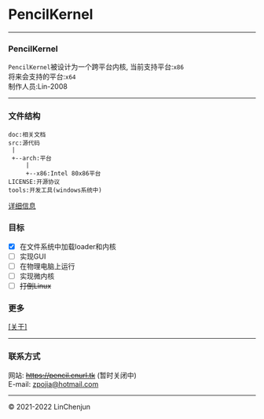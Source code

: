 PencilKernel
=
***
### PencilKernel
`PencilKernel`被设计为一个跨平台内核,
当前支持平台:`x86` <br/>
将来会支持的平台:`x64` <br/>
制作人员:Lin-2008<br/>
***
### 文件结构
```
doc:相关文档
src:源代码
 |
 +--arch:平台
     |
     +--x86:Intel 80x86平台
LICENSE:开源协议
tools:开发工具(windows系统中)
```
[详细信息](doc/question.md)
### 目标
- [x] 在文件系统中加载loader和内核
- [ ] 实现GUI
- [ ] 在物理电脑上运行
- [ ] 实现微内核
- [ ] ~~打倒Linux~~
### 更多
[[关于]](doc/about/dir.md)<br/>
***
### 联系方式
网站: ~~https://pencil.cnurl.tk~~ (暂时关闭中)<br/>
E-mail: zpojia@hotmail.com
***
&copy; 2021-2022 LinChenjun
